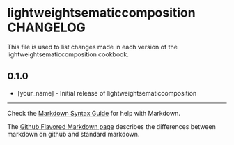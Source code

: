 lightweightsematiccomposition CHANGELOG
=======================================

This file is used to list changes made in each version of the lightweightsematiccomposition cookbook.

0.1.0
-----
- [your_name] - Initial release of lightweightsematiccomposition

- - -
Check the [Markdown Syntax Guide](http://daringfireball.net/projects/markdown/syntax) for help with Markdown.

The [Github Flavored Markdown page](http://github.github.com/github-flavored-markdown/) describes the differences between markdown on github and standard markdown.
